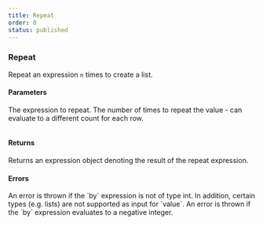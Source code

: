 ```yaml
---
title: Repeat
order: 0
status: published
---
```

### Repeat

Repeat an expression `n` times to create a list.

#### Parameters
<Expandable title="value" type="Expr">
The expression to repeat.
</Expandable>

<Expandable title="by" type="Expr">
The number of times to repeat the value - can evaluate to a different count for 
each row.
</Expandable>


<pre snippet="api-reference/expressions/basic#repeat"
status="success" message="Repeating booleans to create list">
</pre>

#### Returns
<Expandable type="Expr">
Returns an expression object denoting the result of the repeat expression.
</Expandable>


#### Errors
<Expandable title="Invalid input types">
An error is thrown if the `by` expression is not of type int.
In addition, certain types (e.g. lists) are not supported as input for `value`.
</Expandable>

<Expandable title="Negative count">
An error is thrown if the `by` expression evaluates to a negative integer.
</Expandable>
